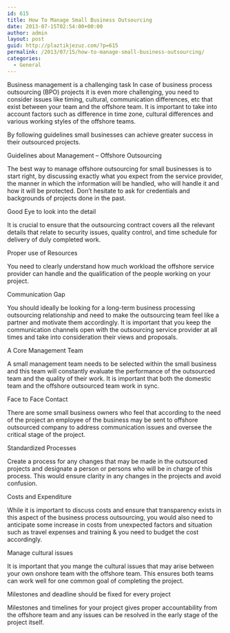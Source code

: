 ```yaml
---
id: 615
title: How To Manage Small Business Outsourcing
date: 2013-07-15T02:54:00+00:00
author: admin
layout: post
guid: http://plaztikjezuz.com/?p=615
permalink: /2013/07/15/how-to-manage-small-business-outsourcing/
categories:
  - General
---
```

Business management is a challenging task In case of business process outsourcing (BPO) projects it is even more challenging, you need to consider issues like timing, cultural, communication differences, etc that exist between your team and the offshore team. It is important to take into account factors such as difference in time zone, cultural differences and various working styles of the offshore teams.
  
By following guidelines small businesses can achieve greater success in their outsourced projects.

Guidelines about Management &#8211; Offshore Outsourcing
  
The best way to manage offshore outsourcing for small businesses is to start right, by discussing exactly what you expect from the service provider, the manner in which the information will be handled, who will handle it and how it will be protected. Don&#8217;t hesitate to ask for credentials and backgrounds of projects done in the past.

Good Eye to look into the detail
  
It is crucial to ensure that the outsourcing contract covers all the relevant details that relate to security issues, quality control, and time schedule for delivery of duly completed work.

Proper use of Resources
  
You need to clearly understand how much workload the offshore service provider can handle and the qualification of the people working on your project.

Communication Gap
  
You should ideally be looking for a long-term business processing outsourcing relationship and need to make the outsourcing team feel like a partner and motivate them accordingly. It is important that you keep the communication channels open with the outsourcing service provider at all times and take into consideration their views and proposals.

A Core Management Team
  
A small management team needs to be selected within the small business and this team will constantly evaluate the performance of the outsourced team and the quality of their work. It is important that both the domestic team and the offshore outsourced team work in sync.

Face to Face Contact
  
There are some small business owners who feel that according to the need of the project an employee of the business may be sent to offshore outsourced company to address communication issues and oversee the critical stage of the project.

Standardized Processes
  
Create a process for any changes that may be made in the outsourced projects and designate a person or persons who will be in charge of this process. This would ensure clarity in any changes in the projects and avoid confusion.

Costs and Expenditure
  
While it is important to discuss costs and ensure that transparency exists in this aspect of the business process outsourcing, you would also need to anticipate some increase in costs from unexpected factors and situation such as travel expenses and training & you need to budget the cost accordingly.

Manage cultural issues
  
It is important that you mange the cultural issues that may arise between your own onshore team with the offshore team. This ensures both teams can work well for one common goal of completing the project.

Milestones and deadline should be fixed for every project
  
Milestones and timelines for your project gives proper accountability from the offshore team and any issues can be resolved in the early stage of the project itself.